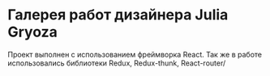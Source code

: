 # Галерея работ дизайнера Julia Gryoza

Проект выполнен с использованием фреймворка React. Так же в работе использовались библиотеки Redux, Redux-thunk, React-router/

